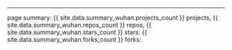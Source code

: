 ---

page summary:
{{ site.data.summary_wuhan.projects_count }} projects, 
{{ site.data.summary_wuhan.repos_count }} repos,
{{ site.data.summary_wuhan.stars_count }} stars:
{{ site.data.summary_wuhan.forks_count }} forks:

